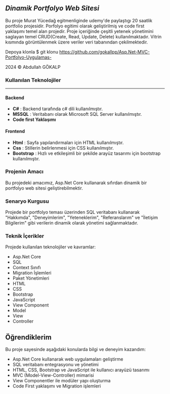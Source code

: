 ## ***Dinamik Portfolyo Web Sitesi***
Bu proje Murat Yücedağ egitmenliginde udemy'de paylaştıgı 20 saatlik portfolio projesidir. Porfolyo egitimi olarak geliştirilmiş ve code first yaklaşımı temel alan projedir. Proje içeriğinde çeşitli yetenek yönetimini saglayan temel CRUD(Create, Read, Update, Delete) kullanılmaktadır. Vitrin kısmında görüntülenmek üzere veriler veri tabanından çekilmektedir. 

Depoya klonla
$ git klonu https://github.com/gokallpp/Asp.Net-MVC-Portfolyo-Uygulamas-

2024 © Abdullah GÖKALP

### Kullanılan Teknolojiler 
***
#### Backend
 * **C#** : Backend tarafında c# dili kullanılmıştır. 
 * **MSSQL** : Veritabanı olarak Microsoft SQL Server kullanılmıştır.
 * **Code first Yaklaşımı**
#### Frontend
 * **Html** : Sayfa yapılandırmaları için HTML kullanılmıştır. 
 * **Css** : Stillerin belirlenmesi için CSS kullanılmıştır.
 * **Bootstrap** : Hızlı ve etkileşimli bir şekilde arayüz tasarımı için bootstrap kullanılmıştır.

### Projenin Amacı

Bu projedeki amacımız, Asp.Net Core kullanarak sıfırdan dinamik bir portfolyo web sitesi geliştirebilmektir.

### Senaryo Kurgusu

Projede bir portfolyo teması üzerinden SQL veritabanı kullanarak "Hakkımda", "Deneyimlerim", "Yeteneklerim", "Referanslarım" ve "İletişim Bilgilerim" gibi verilerin dinamik olarak yönetimi sağlanmaktadır.

### Teknik İçerikler

Projede kullanılan teknolojiler ve kavramlar:
- Asp.Net Core
- SQL
- Context Sınıfı
- Migration İşlemleri
- Paket Yönetimleri
- HTML
- CSS
- Bootstrap
- JavaScript
- View Component
- Model
- View
- Controller

## Öğrendiklerim

Bu proje sayesinde aşağıdaki konularda bilgi ve deneyim kazandım:
- Asp.Net Core kullanarak web uygulamaları geliştirme
- SQL veritabanı entegrasyonu ve yönetimi
- HTML, CSS, Bootstrap ve JavaScript ile kullanıcı arayüzü tasarımı
- MVC (Model-View-Controller) mimarisi
- View Componentler ile modüler yapı oluşturma
- Code First yaklaşımı ve Migration işlemleri

